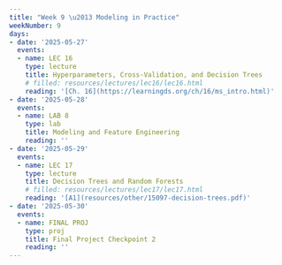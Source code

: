 ```yaml
---
title: "Week 9 \u2013 Modeling in Practice"
weekNumber: 9
days:
- date: '2025-05-27'
  events:
  - name: LEC 16
    type: lecture
    title: Hyperparameters, Cross-Validation, and Decision Trees
    # filled: resources/lectures/lec16/lec16.html
    reading: '[Ch. 16](https://learningds.org/ch/16/ms_intro.html)'
- date: '2025-05-28'
  events:
  - name: LAB 8
    type: lab
    title: Modeling and Feature Engineering
    reading: ''
- date: '2025-05-29'
  events:
  - name: LEC 17
    type: lecture
    title: Decision Trees and Random Forests
    # filled: resources/lectures/lec17/lec17.html
    reading: '[A1](resources/other/15097-decision-trees.pdf)'
- date: '2025-05-30'
  events:
  - name: FINAL PROJ
    type: proj
    title: Final Project Checkpoint 2
    reading: ''
---
```

